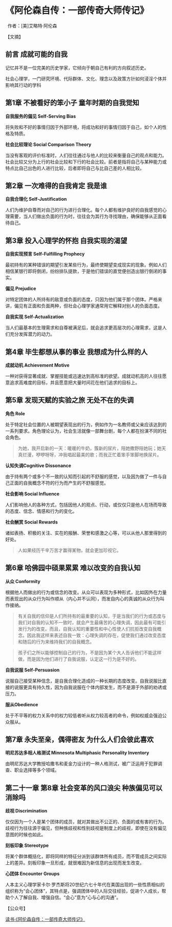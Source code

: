 # 《阿伦森自传：一部传奇大师传记》

 作者：[美]艾略特·阿伦森

【文摘】
## 前言 成就可能的自我

  

记忆并不是一位完美的历史学家，它倾向于朝自己有利的方向叙述历史。   

社会心理学，一门研究环境、代际群体、文化、理念以及政策方针如何浸淫个体并影响其行动的学科 

## 第1章 不被看好的笨小子 童年时期的自我觉知

**自我服务的偏见 Self-Serving Bias**
 
将失败和不好的事情归因于外部环境，将成功和好的事情归因于自己，如个人的性格及特质。  

**社会比较理论 Social Comparison Theory**

当没有客观的评价标准时，人们往往通过与他人的比较来衡量自己的观点和能力。社会比较又分为上行的社会比较和下行的社会比较。前者是指将自己与某种能力或特点比自己出色的人进行比较，后者即将自己与比自己差的人相比较。  

## 第2章 一次难得的自我肯定 我是谁

**自我合理化 Self-Justification**

人们为维护自尊而对自己的行为进行合理化。每个人都有维护良好的自我感觉的心理需要，当人们做出负面的行为时，往往会为其行为寻找理由，确保能够从正面看待自己。  

## 第3章 投入心理学的怀抱 自我实现的渴望

**自我实现预言 Self-Fulfilling Prophecy**

最初持有的某种错误的期望引发某些行为，最终使期望变成现实的现象。例如人们相信某银行即将倒闭，纷纷排队提款，于是他们错误的直觉便创造出银行倒闭的事实。  

**偏见 Prejudice**

对特定团体的人所持有的敌意或负面的态度，只因为他们属于那个团体。严格来讲，偏见有正面和负面两种，但社会心理学家通常用它解释对别人的负面态度。  

**自我实现 Self-Actualization**

当人们最基本的生理需求和自尊被满足后，就会追求更高层次的心理需求，这是人们充分发挥潜力的动力。 
## 第4章 毕生都想从事的事业 我想成为什么样的人

**成就动机 Achievement Motive**

一种对获得显著成就、掌握技能或迅速达到高标准的欲望。成就动机高的人往往愿意追求高难度的目标，并且愿意把大量时间花在他们追求的目标上。  
## 第5章 发现天赋的实验之旅 无处不在的失调

**角色 Role**

处于特定社会位置的人被期望表现出的行为，例如作为一名教师或父亲应该达到的一系列要求。角色理论认为，社会生活就像一部舞台剧，每个人都在扮演不同的社会角色。  

>为她，我开启新的一天：暖暖的牛奶，簇新的尿片，陪她撒野陪她玩；她天真烂漫，咿咿呀呀，冲我唱起最美的歌；而我正忙着笨手笨脚地换尿片。  

**认知失调Cognitive Dissonance**

由于持有两个或多个不一致的认知而引起的不舒服的感觉，以及因为做了一件与自己正面的自我概念不符的行为而产生的不舒服感觉。  

**社会影响 Social Influence**

人们影响他人的各种方式，包括因他人的观点、行动，或仅仅只是他人在场而导致的态度、信念、情感和行为的变化。  

**社会酬赏 Social Rewards**

诸如表扬、积极的关注、实在的报酬、荣誉和感激之心等，可以从他人那里得到的好处。  

>人如果经历千辛万苦才赢得某物，就会更加珍视它。  

## 第6章 哈佛园中硕果累累 难以改变的自我认知

**从众 Conformity**

根据他人而做出的行为或信念的改变。从众可以表现为多种形式，比如因外在力量而表现出的从众行为叫作顺从（内心并不认同），而发自内心的真诚的从众行为叫作接纳。  

>有关自我的信仰是人们所持有的最重要的认知，于是当我们的行为或态度与我们对自我的认知不一致时，就会产生最痛苦的心理失调，因此最有可能引发行为的改变。而且，自我认知的重要性和中心性使人们抗拒改变自我概念。因此我这样来表述自我一致：心理失调的存在，促使我们通过改变态度和随后的行为来维持我们的自我概念。  
 
>孩子们之所以能够控制自己的行为，不是因为某个大人告诉他们不能这样做，而是因为他们进行了自我说服，认定这一行为是不好的。  
    
**自我说服 Self-Persuasion**

说服自己接受某种信念，是自我合理化造成的一种长期的态度改变。自我说服比直接的说服更具有持久性，因为自我说服在个体内部发生，而不是源于外部的劝诱或压力。  

**服从Obedience**

处于不平等的权力关系中的权力较低者听从权力较高者的命令，例如权威会强迫公众服从。 
## 第7章 永失至亲，偶得密友 为什么人们会彼此喜欢


**明尼苏达多相人格测试 Minnesota Multiphasic Personality Inventory**

由明尼苏达大学教授哈撒韦和麦金力设计的一种人格测试，被广泛运用于犯罪调查、职业选择等多个领域。  
## 第二十一章 第8章 社会变革的风口浪尖 种族偏见可以消除吗

**歧视 Discrimination**

仅仅因为一个人是某个团体的成员，就对其做出不公正的、负面的或有害的行为。歧视行为往往源于偏见，但种族歧视和性别歧视是制度上的歧视，即使在没有偏见意图的时候也如此。  

**刻板印象 Stereotype**

将某个群体概括化，即将同样的特征分派到该群体所有成员，而不管成员之间实际上的差异。刻板印象一旦形成，就很难因为新信息的出现而发生改变。  

**心团体 Encounter Groups**

人本主义心理学家卡尔·罗杰斯将20世纪六七十年代在美国出现的一些性质相似的组织称为“会心团体”，其特点是，强调团体中的人际交往经验，促进个人成长，帮助个人了解自我、增强自信。“会心”意为“心与心的沟通”。  

【公众号】

[读书·《阿伦森自传：一部传奇大师传记》](https://mp.weixin.qq.com/s/aeOq5-EKzokj6Z_G61myGg)